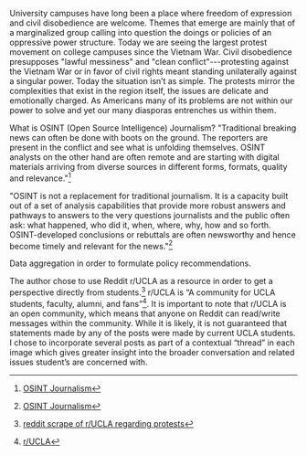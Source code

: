 University campuses have long been a place where freedom of expression and civil disobedience are welcome. Themes that emerge are mainly that of a 
marginalized group calling into question the doings or policies of an oppressive power structure. Today we are seeing the largest protest movement on college campuses since
the Vietnam War. Civil disobedience presupposes "lawful messiness" and "clean conflict"---protesting against the Vietnam War or in favor of civil rights meant standing unilaterally against a singular power.  Today the situation
isn’t as simple. The protests mirror the complexities that exist in the region itself, the issues are delicate and 
emotionally charged. As Americans many of its problems are not within our power to solve and yet our many diasporas entrenches us within them.  

What is OSINT (Open Source Intelligence) Journalism?
"Traditional breaking news can often be done with boots on the ground. The reporters are present in the conflict and see what is unfolding themselves. OSINT analysts on the other hand are often remote and are starting with digital 
materials arriving from diverse sources in different forms, formats, quality and relevance."[^91]

"OSINT is not a replacement for traditional journalism. It is a capacity built out of a set of analysis capabilities that provide more robust answers and pathways to answers to the very questions journalists and the public often ask: what happened, 
who did it, when, where, why, how and so forth. OSINT-developed conclusions or rebuttals are often newsworthy and hence become timely and relevant for the news."[^91]

Data aggregation in order to formulate policy recommendations. 

The author chose to use Reddit r/UCLA as a resource in order to get a perspective directly from students.[^90] r/UCLA is “A community for UCLA students, faculty, alumni, and fans”[^89]. It is important to note that r/UCLA is an open community, 
which means that anyone on Reddit can read/write messages within the community. While it is likely, it is not guaranteed that statements made by any of the posts were made by current UCLA students. I chose to incorporate several posts as part 
of a contextual “thread” in each image which gives greater insight into the broader conversation and related issues student’s are concerned with. 



















[^89]:[r/UCLA](https://www.reddit.com/r/ucla/)
[^90]:[reddit scrape of r/UCLA regarding protests](https://alexiepogue.com/2024/05/08/Scraped-Reddit-Regarding-Protest-Events/)
[^91]:[OSINT Journalism](https://www.forbes.com/sites/subramaniamvincent/2023/10/27/how-open-source-intelligence-can-help-journalism-cover-conflicts/?sh=382b3c4f57c4)